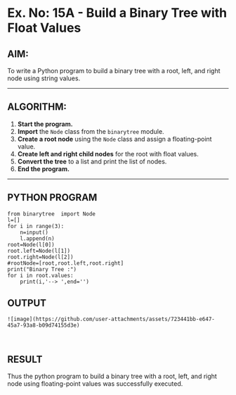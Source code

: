 # Ex. No: 15A - Build a Binary Tree with Float Values

## AIM:
To write a Python program to build a binary tree with a root, left, and right node using string values.

---

## ALGORITHM:

1. **Start the program.**
2. **Import** the `Node` class from the `binarytree` module.
3. **Create a root node** using the `Node` class and assign a floating-point value.
4. **Create left and right child nodes** for the root with float values.
5. **Convert the tree** to a list and print the list of nodes.
6. **End the program.**

---

## PYTHON PROGRAM

```
from binarytree  import Node
l=[]
for i in range(3):
    n=input()
    l.append(n)
root=Node(l[0])
root.left=Node(l[1])
root.right=Node(l[2])
#rootNode=[root,root.left,root.right]
print("Binary Tree :")
for i in root.values:
    print(i,'--> ',end='')
```

## OUTPUT

```
![image](https://github.com/user-attachments/assets/723441bb-e647-45a7-93a8-b09d74155d3e)



```

## RESULT

Thus the python program to build a binary tree with a root, left, and right node using floating-point values was successfully executed.
